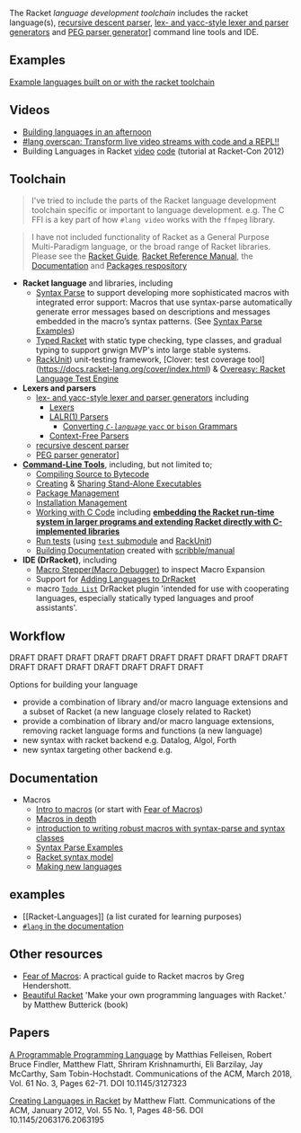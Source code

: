 The Racket _language development toolchain_ includes the racket language(s), [recursive descent parser](https://docs.racket-lang.org/reference/reader.html), [lex- and yacc-style lexer and parser generators](https://docs.racket-lang.org/br-parser-tools/index.html) and [PEG parser generator](https://docs.racket-lang.org/peg/index.html)] command line tools and IDE.

## Examples
[Example languages built on or with the racket toolchain](https://docs.google.com/spreadsheets/d/1K4IbX0OH8pz1qebG5lIaQynFIFAO2vqBA8EuCClRSSI)

## Videos
* [Building languages in an afternoon](https://youtu.be/TfehOLha-18)
* [#lang overscan: Transform live video streams with code and a REPL!!](https://youtu.be/2aOqaE6oByA)
* Building Languages in Racket  [video](https://youtu.be/y1rOWZkALto) [code](http://www.cs.utah.edu/plt/scratchy/)  (tutorial at Racket-Con 2012)

## Toolchain   
> I've tried to include the parts of the Racket language development toolchain specific or important to language development. e.g. The C FFI is a key part of how `#lang video` works with the `ffmpeg` library.

> I have not included functionality of Racket as a General Purpose Multi-Paradigm language, or the broad range of Racket libraries. Please see the [Racket Guide](https://docs.racket-lang.org/guide/index.html), [Racket Reference Manual](https://docs.racket-lang.org/reference/index.html), the [Documentation](https://docs.racket-lang.org/index.html) and [Packages respository](https://pkgs.racket-lang.org/) 

* **Racket language** and libraries, including 
  * [Syntax Parse](https://docs.racket-lang.org/syntax/stxparse.html) to support developing more sophisticated macros with integrated error support: Macros that use syntax-parse automatically generate error messages based on descriptions and messages embedded in the macro’s syntax patterns. (See [Syntax Parse Examples](https://docs.racket-lang.org/syntax-parse-example/index.html))
  * [Typed Racket]() with static type checking, type classes, and gradual typing to support grwign MVP's into large stable systems. 
  * [RackUnit](https://docs.racket-lang.org/rackunit/index.html)) unit-testing framework, [Clover: test coverage tool]
(https://docs.racket-lang.org/cover/index.html) & [Overeasy: Racket Language Test Engine](https://docs.racket-lang.org/overeasy/index.html)
* **Lexers and parsers**
  * [lex- and yacc-style lexer and parser generators](https://docs.racket-lang.org/br-parser-tools/index.html) including 
    * [Lexers](https://docs.racket-lang.org/br-parser-tools/Lexers.html)
    * [LALR(1) Parsers](https://docs.racket-lang.org/br-parser-tools/LALR_1__Parsers.html)
      * [Converting _`C-language`_ `yacc` or `bison` Grammars](https://docs.racket-lang.org/br-parser-tools/Converting_yacc_or_bison_Grammars.html)
    * [Context-Free Parsers](https://docs.racket-lang.org/br-parser-tools/Context-Free_Parsers.html)
  * [recursive descent parser](https://docs.racket-lang.org/reference/reader.html)
  * [PEG parser generator](https://docs.racket-lang.org/peg/index.html)] 
* [**Command-Line Tools**](https://docs.racket-lang.org/raco/index.html), including, but not limited to; 
  * [Compiling Source to Bytecode](https://docs.racket-lang.org/raco/make.html)
  * [Creating](https://docs.racket-lang.org/raco/exe.html) & [Sharing Stand-Alone Executables](https://docs.racket-lang.org/raco/exe-dist.html)
  * [Package Management](https://docs.racket-lang.org/pkg/index.html) 
  * [Installation Management](https://docs.racket-lang.org/raco/setup.html) 
  * [Working with C Code](https://docs.racket-lang.org/raco/ctool.html) including **[embedding the Racket run-time system in larger programs and extending Racket directly with C-implemented libraries](https://docs.racket-lang.org/inside/index.html)**
  * [Run tests](https://docs.racket-lang.org/raco/test.html) (using [`test` submodule](https://docs.racket-lang.org/guide/Module_Syntax.html?#%28part._main-and-test%29) and [RackUnit](https://docs.racket-lang.org/rackunit/index.html))
  * [Building Documentation](https://docs.racket-lang.org/raco/scribble.html) created with [scribble/manual](https://docs.racket-lang.org/scribble/plt-manuals.html)
* **IDE (DrRacket)**, including 
  * [Macro Stepper(Macro Debugger)](https://docs.racket-lang.org/macro-debugger/index.html) to inspect Macro Expansion
  * Support for [Adding Languages to DrRacket](https://docs.racket-lang.org/tools/adding-languages.html#%28part._.Adding_.Arbitrary_.Languages_to_.Dr.Racket%29)
  * macro [`Todo List`](https://docs.racket-lang.org/todo-list/index.html) DrRacket plugin 'intended for use with cooperating languages, especially statically typed languages and proof assistants'.

## Workflow

DRAFT DRAFT DRAFT DRAFT DRAFT DRAFT DRAFT DRAFT DRAFT DRAFT DRAFT DRAFT DRAFT DRAFT DRAFT DRAFT DRAFT

Options for building your language
* provide a combination of library and/or macro language extensions and a subset of Racket (a new language closely related to Racket)
* provide a combination of library and/or macro language extensions, removing racket language forms and functions (a new language) 
* new syntax with racket backend  e.g. Datalog, Algol, Forth 
* new syntax targeting other backend e.g.

## Documentation
* Macros 
  * [Intro to macros](https://docs.racket-lang.org/guide/macros.html)  (or start with [Fear of Macros](http://www.greghendershott.com/fear-of-macros/))  
  * [Macros in depth](https://docs.racket-lang.org/reference/Macros.html)  
  * [introduction to writing robust macros with syntax-parse and syntax classes](https://docs.racket-lang.org/syntax/stxparse.html)
  * [Syntax Parse Examples](http://docs.racket-lang.org/syntax-parse-example/index.html)
  * [Racket syntax model](https://docs.racket-lang.org/reference/syntax-model.html)
  * [Making new languages](https://docs.racket-lang.org/guide/hash-languages.html)

## examples

* [[Racket-Languages]] (a list curated for learning purposes)
* [`#lang` in the documentation](http://docs.racket-lang.org/search/index.html?q=H%3A) 

## Other resources

* [Fear of Macros](http://www.greghendershott.com/fear-of-macros/): A practical guide to Racket macros by Greg Hendershott.
* [Beautiful Racket](https://beautifulracket.com) 'Make your own programming languages with Racket.' by Matthew But­t­er­ick (book)

## Papers
[A Programmable Programming Language](https://cacm.acm.org/magazines/2018/3/225475-a-programmable-programming-language/fulltext) by Matthias Felleisen, Robert Bruce Findler, Matthew Flatt, Shriram Krishnamurthi, Eli Barzilay, Jay McCarthy, Sam Tobin-Hochstadt. Communications of the ACM, March 2018, Vol. 61 No. 3, Pages 62-71. DOI 10.1145/3127323

[Creating Languages in Racket](https://cacm.acm.org/magazines/2012/1/144809-creating-languages-in-racket/fulltext) by Matthew Flatt. Communications of the ACM, January 2012, Vol. 55 No. 1, Pages 48-56. DOI 10.1145/2063176.2063195